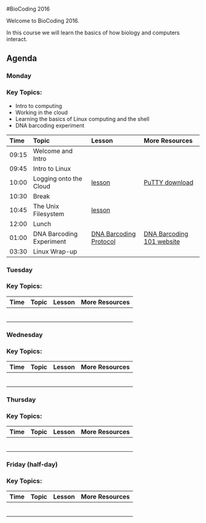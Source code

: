 #BioCoding 2016

Welcome to BioCoding 2016. 

In this course we will learn the basics of how biology and computers interact. 

## Agenda

### Monday 

### Key Topics:
- Intro to computing
- Working in the cloud
- Learning the basics of Linux computing and the shell
- DNA barcoding experiment

|Time|Topic|Lesson|More Resources|
|:---|:----|:-----|:-------------|
|09:15|Welcome and Intro||
|09:45|Intro to Linux||
|10:00|Logging onto the Cloud|[lesson](https://jasonjwilliamsny.github.io/biocoding-2016/lessons/cloud_lesson/)|[PuTTY download](https://the.earth.li/~sgtatham/putty/latest/x86/putty.exe)
|10:30|Break||
|10:45|The Unix Filesystem|[lesson](https://jasonjwilliamsny.github.io/biocoding-2016/lessons/shell_lesson/)|
|12:00|Lunch||
|01:00|DNA Barcoding Experiment|[DNA Barcoding Protocol](http://www.dnabarcoding101.org/files/using-dna-barcodes.pdf)|[DNA Barcoding 101 website](http://www.dnabarcoding101.org/)
|03:30|Linux Wrap-up|||


### Tuesday

### Key Topics:

|Time|Topic|Lesson|More Resources|
|:---|:----|:-----|:-------------|
||||
||||
||||
||||
||||
||||

### Wednesday

### Key Topics:

|Time|Topic|Lesson|More Resources|
|:---|:----|:-----|:-------------|
||||
||||
||||
||||
||||
||||

### Thursday

### Key Topics:

|Time|Topic|Lesson|More Resources|
|:---|:----|:-----|:-------------|
||||
||||
||||
||||
||||
||||

### Friday (half-day)

### Key Topics:

|Time|Topic|Lesson|More Resources|
|:---|:----|:-----|:-------------|
||||
||||
||||
||||
||||
||||